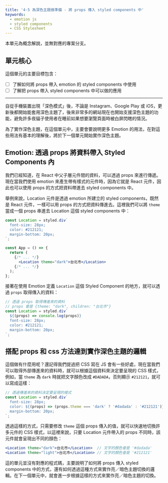 ```yaml
---
title: '4-5 為深色主題做準備 - 將 props 傳入 styled components 中'
keywords:
  - emotion js
  - styled components
  - CSS Stylesheet
---
```


本單元為概念解說，並無對應的專案分支。

## 單元核心

這個單元的主要目標包含：

- [ ] 了解如何將 props 帶入 emotion 的 styled components 中使用
- [ ] 了解把 props 帶入 styled components 中可以做的應用

---

自從手機裝置出現「深色模式」後，不論是 Instagram、Google Play 或 iOS，更新後都開始能套用深色主題了，後來非常多的網站現在也開始支援深色主題的功能，避免許多夜貓子使用者在睡前如果想要瀏覽頁面時被白屏閃瞎的情況。

為了實作深色主題，在這個單元中，主要會要說明更多 Emotion 的用法，在對這些用法有基本的理解後，將於下一個單元開始實作深色主題。

## Emotion: 透過 props 將資料帶入 Styled Components 內

我們已經知道，在 React 中父子層元件間的資料，可以透過 props 來進行傳遞。現在當我們使用 emotion 來產生帶有樣式的元件時，因為它就是 React 元件，因此也可以使用 props 的方式把資料帶進去 styled components 中。

舉例來說，Location 元件是透過 emotion 所建立的 styled components，既然是 React 元件，一樣可以用 props 的方式把資料傳進去。這裡我們可以將 `theme` 當成一個 props 串進去 Location 這個 styled components 中：

```jsx
const Location = styled.div`
  font-size: 28px;
  color: #212121;
  margin-bottom: 20px;
`;

const App = () => {
  return (
    {/* ... */}
      <Location theme="dark">台北市</Location>
    {/* ... */}
  );
};
```

接著在使用 Emotion 定義 `Location` 這個 Styled Component 的地方，就可以透過 `props` 取得傳入的資料：

```jsx
// 透過 props 取得傳進來的資料
// props 會是 {theme: "dark", children: "台北市"}
const Location = styled.div`
  ${(props) => console.log(props)}
  font-size: 28px;
  color: #212121;
  margin-bottom: 20px;
`;
```

## 搭配 props 和 css 方法達到實作深色主題的邏輯

這個做有什麼用呢？還記得我們提過把 CSS 寫在 JS 會有一些好處，現在當我們可以取得外部傳進來的資料時，就可以根據這個資料來決定要呈現的 CSS 樣式，例如，當 `theme` 為 `dark` 時就把文字顏色改成 `#DADADA`，否則顯示 `#212121`，就可以寫成這樣：

```jsx
// 透過傳進來的資料決定要呈現的樣式
const Location = styled.div`
  font-size: 28px;
  color: ${(props) => (props.theme === 'dark' ? '#dadada' : '#212121')};
  margin-bottom: 20px;
`;
```

透過這樣的方式，只需要修改 `theme` 這個 props 傳入的值，就可以快速地切換許多元件的 CSS 樣式，以這裡來說，只要 Location 元件帶入的 props 不同時，該元件就會呈現出不同的顏色：

```jsx
<Location theme="dark">台北市</Location>  // 文字的顏色會是 '#dadada'
<Location theme="light">台北市</Location> // 文字的顏色會是 '#212121'
```

這的單元並沒有對應的程式碼，主要說明了如何將 props 傳入 styled components 中的方式，還有如何透過這種方式來實作亮／暗色主題切換的邏輯。在下一個單元中，就會進一步根據這樣的方式來實作亮／暗色主題的切換。

